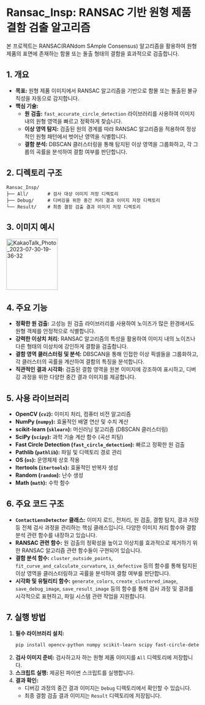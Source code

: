 # Ransac_Insp: RANSAC 기반 원형 제품 결함 검출 알고리즘

본 프로젝트는 RANSAC(RANdom SAmple Consensus) 알고리즘을 활용하여 원형 제품의 표면에 존재하는 함몰 또는 돌출 형태의 결함을 효과적으로 검출합니다.

## 1. 개요

- **목표:** 원형 제품 이미지에서 RANSAC 알고리즘을 기반으로 함몰 또는 돌출된 불규칙성을 자동으로 감지합니다.
- **핵심 기술:**
    - **원 검출:** `fast_accurate_circle_detection` 라이브러리를 사용하여 이미지 내의 원형 영역을 빠르고 정확하게 찾습니다.
    - **이상 영역 탐지:** 검출된 원의 경계를 따라 RANSAC 알고리즘을 적용하여 정상적인 원형 패턴에서 벗어난 영역을 식별합니다.
    - **결함 분석:** DBSCAN 클러스터링을 통해 탐지된 이상 영역을 그룹화하고, 각 그룹의 곡률을 분석하여 결함 여부를 판단합니다.

## 2. 디렉토리 구조

```
Ransac_Insp/
├── All/       # 검사 대상 이미지 저장 디렉토리
├── Debug/     # 디버깅을 위한 중간 처리 결과 이미지 저장 디렉토리
└── Result/    # 최종 결함 검출 결과 이미지 저장 디렉토리
```

## 3. 이미지 예시

<img width="134" alt="KakaoTalk_Photo_2023-07-30-19-36-32" src="https://github.com/CVKim/Ransac_Insp/assets/90014998/9b4fc522-f766-402b-a2b3-aa9a30800923">

## 4. 주요 기능

- **정확한 원 검출:** 고성능 원 검출 라이브러리를 사용하여 노이즈가 많은 환경에서도 원형 객체를 안정적으로 식별합니다.
- **강력한 이상치 처리:** RANSAC 알고리즘의 특성을 활용하여 이미지 내의 노이즈나 다른 형태의 이상치에 강인하게 결함을 검출합니다.
- **결함 영역 클러스터링 및 분석:** DBSCAN을 통해 인접한 이상 픽셀들을 그룹화하고, 각 클러스터의 곡률을 계산하여 결함의 특징을 분석합니다.
- **직관적인 결과 시각화:** 검출된 결함 영역을 원본 이미지에 강조하여 표시하고, 디버깅 과정을 위한 다양한 중간 결과 이미지를 제공합니다.

## 5. 사용 라이브러리

- **OpenCV (`cv2`):** 이미지 처리, 컴퓨터 비전 알고리즘
- **NumPy (`numpy`):** 효율적인 배열 연산 및 수치 계산
- **scikit-learn (`sklearn`):** 머신러닝 알고리즘 (DBSCAN 클러스터링)
- **SciPy (`scipy`):** 과학 기술 계산 함수 (곡선 피팅)
- **Fast Circle Detection (`fast_circle_detection`):** 빠르고 정확한 원 검출
- **Pathlib (`pathlib`):** 파일 및 디렉토리 경로 관리
- **OS (`os`):** 운영체제 상호 작용
- **Itertools (`itertools`):** 효율적인 반복자 생성
- **Random (`random`):** 난수 생성
- **Math (`math`):** 수학 함수

## 6. 주요 코드 구조

- **`ContactLensDetector` 클래스:** 이미지 로드, 전처리, 원 검출, 결함 탐지, 결과 저장 등 전체 검사 과정을 관리하는 핵심 클래스입니다. 다양한 이미지 처리 함수와 결함 분석 관련 함수를 내장하고 있습니다.
- **RANSAC 관련 함수:** 원 검출의 정확성을 높이고 이상치를 효과적으로 제거하기 위한 RANSAC 알고리즘 관련 함수들이 구현되어 있습니다.
- **결함 분석 함수:** `cluster_outside_points`, `fit_curve_and_calculate_curvature`, `is_defective` 등의 함수를 통해 탐지된 이상 영역을 클러스터링하고 곡률을 분석하여 결함 여부를 판단합니다.
- **시각화 및 유틸리티 함수:** `generate_colors`, `create_clustered_image`, `save_debug_image`, `save_result_image` 등의 함수를 통해 검사 과정 및 결과를 시각적으로 표현하고, 파일 시스템 관련 작업을 지원합니다.

## 7. 실행 방법

1. **필수 라이브러리 설치:**
   ```bash
   pip install opencv-python numpy scikit-learn scipy fast-circle-detection
   ```
2. **검사 이미지 준비:** 검사하고자 하는 원형 제품 이미지를 `All` 디렉토리에 저장합니다.
3. **스크립트 실행:** 제공된 파이썬 스크립트를 실행합니다.
4. **결과 확인:**
   - 디버깅 과정의 중간 결과 이미지는 `Debug` 디렉토리에서 확인할 수 있습니다.
   - 최종 결함 검출 결과 이미지는 `Result` 디렉토리에 저장됩니다.
  

